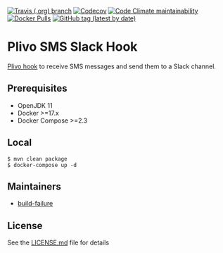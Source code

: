 [![Travis (.org) branch](https://img.shields.io/travis/nl2go/plivo-sms-slack-hook/master)](https://travis-ci.org/nl2go/plivo-sms-slack-hook)
[![Codecov](https://img.shields.io/codecov/c/github/nl2go/plivo-sms-slack-hook)](https://codecov.io/gh/nl2go/plivo-sms-slack-hook)
[![Code Climate maintainability](https://img.shields.io/codeclimate/maintainability/nl2go/plivo-sms-slack-hook)](https://codeclimate.com/github/nl2go/plivo-sms-slack-hook)[
![Docker Pulls](https://img.shields.io/docker/pulls/nl2go/plivo-sms-slack-hook)](https://hub.docker.com/r/nl2go/plivo-sms-slack-hook)
[![GitHub tag (latest by date)](https://img.shields.io/github/v/tag/nl2go/plivo-sms-slack-hook)](https://hub.docker.com/repository/docker/nl2go/plivo-sms-slack-hook/tags?page=1)

# Plivo SMS Slack Hook

[Plivo hook](https://www.plivo.com/docs/sms/guides/receive-sms#set-up-a-web-server) to receive SMS messages and send them to a Slack channel.

## Prerequisites

- OpenJDK 11
- Docker >=17.x
- Docker Compose >=2.3

## Local

    $ mvn clean package
    $ docker-compose up -d

## Maintainers

- [build-failure](https://github.com/build-failure)

## License

See the [LICENSE.md](LICENSE.md) file for details
